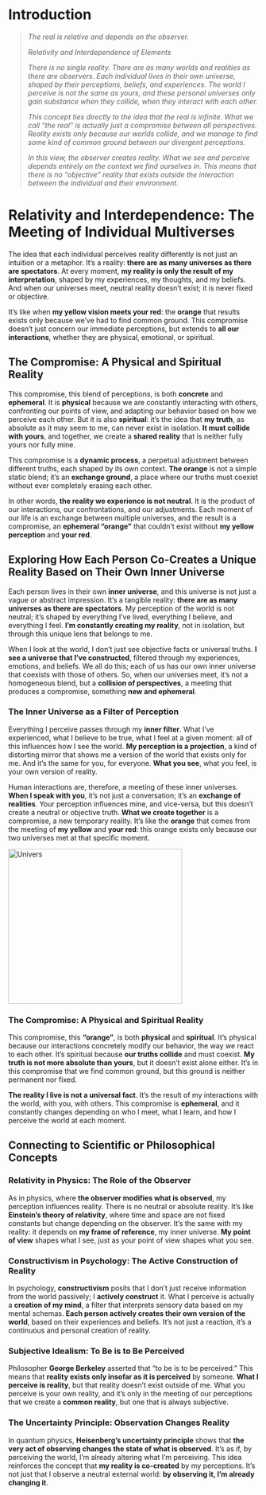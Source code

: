 # Introduction

> *The real is relative and depends on the observer.*
>
> *Relativity and Interdependence of Elements*
>
> *There is no single reality. There are as many worlds and realities as there are observers. Each individual lives in their own universe, shaped by their perceptions, beliefs, and experiences. The world I perceive is not the same as yours, and these personal universes only gain substance when they collide, when they interact with each other.*
>
> *This concept ties directly to the idea that the real is infinite. What we call “the real” is actually just a compromise between all perspectives. Reality exists only because our worlds collide, and we manage to find some kind of common ground between our divergent perceptions.*
>
> *In this view, the observer creates reality. What we see and perceive depends entirely on the context we find ourselves in. This means that there is no “objective” reality that exists outside the interaction between the individual and their environment.*


# Relativity and Interdependence: The Meeting of Individual Multiverses

The idea that each individual perceives reality differently is not just an intuition or a metaphor. It’s a reality: **there are as many universes as there are spectators**. At every moment, **my reality is only the result of my interpretation**, shaped by my experiences, my thoughts, and my beliefs. And when our universes meet, neutral reality doesn’t exist; it is never fixed or objective.

It’s like when **my yellow vision meets your red**: the **orange** that results exists only because we’ve had to find common ground. This compromise doesn’t just concern our immediate perceptions, but extends to **all our interactions**, whether they are physical, emotional, or spiritual.

## The Compromise: A Physical and Spiritual Reality

This compromise, this blend of perceptions, is both **concrete** and **ephemeral**. It is **physical** because we are constantly interacting with others, confronting our points of view, and adapting our behavior based on how we perceive each other. But it is also **spiritual**: it’s the idea that **my truth**, as absolute as it may seem to me, can never exist in isolation. **It must collide with yours**, and together, we create a **shared reality** that is neither fully yours nor fully mine.

This compromise is a **dynamic process**, a perpetual adjustment between different truths, each shaped by its own context. **The orange** is not a simple static blend; it’s an **exchange ground**, a place where our truths must coexist without ever completely erasing each other.

In other words, **the reality we experience is not neutral**. It is the product of our interactions, our confrontations, and our adjustments. Each moment of our life is an exchange between multiple universes, and the result is a compromise, an **ephemeral “orange”** that couldn’t exist without **my yellow perception** and **your red**.


## Exploring How Each Person Co-Creates a Unique Reality Based on Their Own Inner Universe

Each person lives in their own **inner universe**, and this universe is not just a vague or abstract impression. It’s a tangible reality: **there are as many universes as there are spectators**. My perception of the world is not neutral; it’s shaped by everything I’ve lived, everything I believe, and everything I feel. **I’m constantly creating my reality**, not in isolation, but through this unique lens that belongs to me.

When I look at the world, I don’t just see objective facts or universal truths. **I see a universe that I’ve constructed**, filtered through my experiences, emotions, and beliefs. We all do this; each of us has our own inner universe that coexists with those of others. So, when our universes meet, it’s not a homogeneous blend, but a **collision of perspectives**, a meeting that produces a compromise, something **new and ephemeral**.

### The Inner Universe as a Filter of Perception

Everything I perceive passes through my **inner filter**. What I’ve experienced, what I believe to be true, what I feel at a given moment: all of this influences how I see the world. **My perception is a projection**, a kind of distorting mirror that shows me a version of the world that exists only for me. And it’s the same for you, for everyone. **What you see**, what you feel, is your own version of reality.

Human interactions are, therefore, a meeting of these inner universes. **When I speak with you**, it’s not just a conversation; it’s an **exchange of realities**. Your perception influences mine, and vice-versa, but this doesn’t create a neutral or objective truth. **What we create together** is a compromise, a new temporary reality. It’s like the **orange** that comes from the meeting of **my yellow** and **your red**: this orange exists only because our two universes met at that specific moment.

<img src="https://jane-mathieu.fr/img/univers24.png" alt="Univers" width="350" height="311">

### The Compromise: A Physical and Spiritual Reality

This compromise, this **“orange”**, is both **physical** and **spiritual**. It’s physical because our interactions concretely modify our behavior, the way we react to each other. It’s spiritual because **our truths collide** and must coexist. **My truth is not more absolute than yours**, but it doesn’t exist alone either. It’s in this compromise that we find common ground, but this ground is neither permanent nor fixed.

**The reality I live is not a universal fact**. It’s the result of my interactions with the world, with you, with others. This compromise is **ephemeral**, and it constantly changes depending on who I meet, what I learn, and how I perceive the world at each moment.

## Connecting to Scientific or Philosophical Concepts

### Relativity in Physics: The Role of the Observer

As in physics, where **the observer modifies what is observed**, my perception influences reality. There is no neutral or absolute reality. It’s like **Einstein’s theory of relativity**, where time and space are not fixed constants but change depending on the observer. It’s the same with my reality: it depends on **my frame of reference**, my inner universe. **My point of view** shapes what I see, just as your point of view shapes what you see.

### Constructivism in Psychology: The Active Construction of Reality

In psychology, **constructivism** posits that I don’t just receive information from the world passively; I **actively construct** it. What I perceive is actually a **creation of my mind**, a filter that interprets sensory data based on my mental schemas. **Each person actively creates their own version of the world**, based on their experiences and beliefs. It’s not just a reaction, it’s a continuous and personal creation of reality.

### Subjective Idealism: To Be is to Be Perceived

Philosopher **George Berkeley** asserted that “to be is to be perceived.” This means that **reality exists only insofar as it is perceived** by someone. **What I perceive is reality**, but that reality doesn’t exist outside of me. What you perceive is your own reality, and it’s only in the meeting of our perceptions that we create a **common reality**, but one that is always subjective.

### The Uncertainty Principle: Observation Changes Reality

In quantum physics, **Heisenberg’s uncertainty principle** shows that **the very act of observing changes the state of what is observed**. It’s as if, by perceiving the world, I’m already altering what I’m perceiving. This idea reinforces the concept that **my reality is co-created** by my perceptions. It’s not just that I observe a neutral external world: **by observing it, I’m already changing it**.
